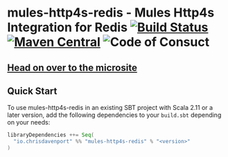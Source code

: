 # mules-http4s-redis - Mules Http4s Integration for Redis [![Build Status](https://travis-ci.com/ChristopherDavenport/mules-http4s-redis.svg?branch=master)](https://travis-ci.com/ChristopherDavenport/mules-http4s-redis) [![Maven Central](https://maven-badges.herokuapp.com/maven-central/io.chrisdavenport/mules-http4s-redis_2.12/badge.svg)](https://maven-badges.herokuapp.com/maven-central/io.chrisdavenport/mules-http4s-redis_2.12) ![Code of Consuct](https://img.shields.io/badge/Code%20of%20Conduct-Scala-blue.svg)

## [Head on over to the microsite](https://ChristopherDavenport.github.io/mules-http4s-redis)

## Quick Start

To use mules-http4s-redis in an existing SBT project with Scala 2.11 or a later version, add the following dependencies to your
`build.sbt` depending on your needs:

```scala
libraryDependencies ++= Seq(
  "io.chrisdavenport" %% "mules-http4s-redis" % "<version>"
)
```
